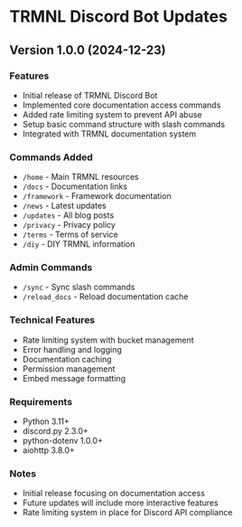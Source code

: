 # TRMNL Discord Bot Updates

## Version 1.0.0 (2024-12-23)

### Features
- Initial release of TRMNL Discord Bot
- Implemented core documentation access commands
- Added rate limiting system to prevent API abuse
- Setup basic command structure with slash commands
- Integrated with TRMNL documentation system

### Commands Added
- `/home` - Main TRMNL resources
- `/docs` - Documentation links 
- `/framework` - Framework documentation
- `/news` - Latest updates
- `/updates` - All blog posts
- `/privacy` - Privacy policy
- `/terms` - Terms of service
- `/diy` - DIY TRMNL information

### Admin Commands
- `/sync` - Sync slash commands
- `/reload_docs` - Reload documentation cache

### Technical Features
- Rate limiting system with bucket management
- Error handling and logging
- Documentation caching
- Permission management
- Embed message formatting

### Requirements
- Python 3.11+
- discord.py 2.3.0+
- python-dotenv 1.0.0+
- aiohttp 3.8.0+

### Notes
- Initial release focusing on documentation access
- Future updates will include more interactive features
- Rate limiting system in place for Discord API compliance